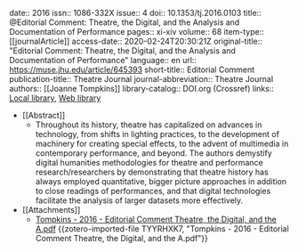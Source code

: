 date:: 2016
issn:: 1086-332X
issue:: 4
doi:: 10.1353/tj.2016.0103
title:: @Editorial Comment: Theatre, the Digital, and the Analysis and Documentation of Performance
pages:: xi-xiv
volume:: 68
item-type:: [[journalArticle]]
access-date:: 2020-02-24T20:30:21Z
original-title:: "Editorial Comment: Theatre, the Digital, and the Analysis and Documentation of Performance"
language:: en
url:: https://muse.jhu.edu/article/645393
short-title:: Editorial Comment
publication-title:: Theatre Journal
journal-abbreviation:: Theatre Journal
authors:: [[Joanne Tompkins]]
library-catalog:: DOI.org (Crossref)
links:: [Local library](zotero://select/groups/2386895/items/6JTNZIDF), [Web library](https://www.zotero.org/groups/2386895/items/6JTNZIDF)

- [[Abstract]]
	- Throughout its history, theatre has capitalized on advances in technology, from shifts in lighting practices, to the development of machinery for creating special effects, to the advent of multimedia in contemporary performance, and beyond. The authors demystify digital humanities methodologies for theatre and performance research/researchers by demonstrating that theatre history has always employed quantitative, bigger picture approaches in addition to close readings of performances, and that digital technologies facilitate the analysis of larger datasets more effectively.
- [[Attachments]]
	- [Tompkins - 2016 - Editorial Comment Theatre, the Digital, and the A.pdf](https://muse.jhu.edu/article/645393/pdf) {{zotero-imported-file TYYRHXK7, "Tompkins - 2016 - Editorial Comment Theatre, the Digital, and the A.pdf"}}